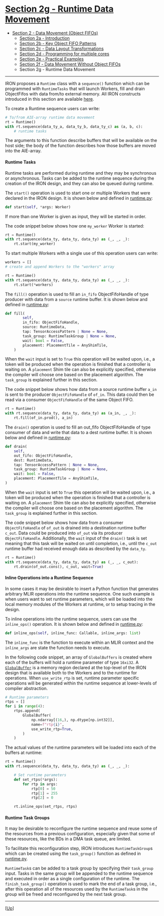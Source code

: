 <!---//===- README.md ---------------------------------------*- Markdown -*-===//
//
// This file is licensed under the Apache License v2.0 with LLVM Exceptions.
// See https://llvm.org/LICENSE.txt for license information.
// SPDX-License-Identifier: Apache-2.0 WITH LLVM-exception
//
// Copyright (C) 2024, Advanced Micro Devices, Inc.
// 
//===----------------------------------------------------------------------===//-->

# <ins>Section 2g - Runtime Data Movement</ins>

* [Section 2 - Data Movement (Object FIFOs)](../../section-2/)
    * [Section 2a - Introduction](../section-2a/)
    * [Section 2b - Key Object FIFO Patterns](../section-2b/)
    * [Section 2c - Data Layout Transformations](../section-2c/)
    * [Section 2d - Programming for multiple cores](../section-2d/)
    * [Section 2e - Practical Examples](../section-2e/)
    * [Section 2f - Data Movement Without Object FIFOs](../section-2f/)
    * Section 2g - Runtime Data Movement

-----

IRON proposes a `Runtime` class with a `sequence()` function which can be programmed with `RuntimeTasks` that will launch Workers, fill and drain ObjectFifos with data from/to external memory. All IRON constructs introduced in this section are available [here](../../../python/iron/runtime/).

To create a Runtime sequence users can write:
```python
# To/from AIE-array runtime data movement
rt = Runtime()
with rt.sequence(data_ty_a, data_ty_b, data_ty_c) as (a, b, c):
    # runtime tasks
```
The arguments to this function describe buffers that will be available on the host side; the body of the function describes how those buffers are moved into the AIE-array.

#### **Runtime Tasks**

Runtime tasks are performed during runtime and they may be synchronous or asynchronous. Tasks can be added to the runtime sequence during the creation of the IRON design, and they can also be queued during runtime.

The `start()` operation is used to start one or multiple Workers that were declared in the IRON design. It is shown below and defined in [runtime.py](../../../python/iron/runtime/runtime.py):
```python
def start(self, *args: Worker)
```
If more than one Worker is given as input, they will be started in order.

The code snippet below shows how one `my_worker` Worker is started:
```python
rt = Runtime()
with rt.sequence(data_ty, data_ty, data_ty) as (_, _, _):
    rt.start(my_worker)
```

To start multiple Workers with a single use of this operation users can write:
```python
workers = []
# create and append Workers to the "workers" array

rt = Runtime()
with rt.sequence(data_ty, data_ty, data_ty) as (_, _, _):
    rt.start(*workers)
```

The `fill()` operation is used to fill an `in_fifo` ObjectFifoHandle of type producer with data from a `source` runtime buffer. It is shown below and defined in [runtime.py](../../../python/iron/runtime/runtime.py):
```python
def fill(
        self,
        in_fifo: ObjectFifoHandle,
        source: RuntimeData,
        tap: TensorAccessPattern | None = None,
        task_group: RuntimeTaskGroup | None = None,
        wait: bool = False,
        placement: PlacementTile = AnyShimTile,
    )
```
When the `wait` input is set to `True` this operation will be waited upon, i.e., a token will be produced when the operation is finished that a controller is waiting on. A `placement` Shim tile can also be explicitly specified, otherwise the compiler will choose one based on the placement algorithm. The `task_group` is explained further in this section.

The code snippet below shows how data from a source runtime buffer `a_in` is sent to the producer `ObjectFifoHandle` of `of_in`. This data could then be read via a consumer `ObjectFifoHandle` of the same Object FIFO.
```python
rt = Runtime()
with rt.sequence(data_ty, data_ty, data_ty) as (a_in, _, _):
    rt.fill(of_in.prod(), a_in)
```

The `drain()` operation is used to fill an out_fifo ObjectFifoHandle of type consumer of data and write that data to a dest runtime buffer. It is shown below and defined in [runtime.py](../../../python/iron/runtime/runtime.py):
```python
def drain(
    self,
    out_fifo: ObjectFifoHandle,
    dest: RuntimeData,
    tap: TensorAccessPattern | None = None,
    task_group: RuntimeTaskGroup | None = None,
    wait: bool = False,
    placement: PlacementTile = AnyShimTile,
)
```
When the `wait` input is set to `True` this operation will be waited upon, i.e., a token will be produced when the operation is finished that a controller is waiting on. A `placement` Shim tile can also be explicitly specified, otherwise the compiler will choose one based on the placement algorithm. The `task_group` is explained further in this section.

The code snippet below shows how data from a consumer `ObjectFifoHandle` of `of_out` is drained into a destination runtime buffer `c_out`. Data could be produced into `of_out` via its producer `ObjectFifoHandle`. Additionally, the `wait` input of the `drain()` task is set meaning that this task will be waited on until completion, i.e., until the `c_out` runtime buffer had received enough data as described by the `data_ty`.
```python
rt = Runtime()
with rt.sequence(data_ty, data_ty, data_ty) as (_, _, c_out):
    rt.drain(of_out.cons(), c_out, wait=True)
```

#### **Inline Operations into a Runtime Sequence**

In some cases it may be desirable to insert a Python function that generates arbitrary MLIR operations into the runtime sequence. One such example is when users want to set runtime parameters, which will be loaded into the local memory modules of the Workers at runtime, or to setup tracing in the design.

To inline operations into the runtime sequence, users can use the `inline_ops()` operation. It is shown below and defined in [runtime.py](../../../python/iron/runtime/runtime.py):
```python
def inline_ops(self, inline_func: Callable, inline_args: list)
```
The `inline_func` is the function to execute within an MLIR context and the `inline_args` are state the function needs to execute.

In the following code snippet, an array of `GlobalBuffers` is created where each of the buffers will hold a runtime parameter of type `16xi32`. A [`GlobalBuffer`](../../../python/iron/globalbuffer.py) is a memory region declared at the top-level of the IRON design that is available both to the Workers and to the runtime for operations. When `use_write_rtp` is set, runtime parameter specific operations will be generated within the runtime sequence at lower-levels of compiler abstraction.
```python
# Runtime parameters
rtps = []
for i in range(4):
    rtps.append(
        GlobalBuffer(
            np.ndarray[(16,), np.dtype[np.int32]],
            name=f"rtp{i}",
            use_write_rtp=True,
        )
    )
```
The actual values of the runtime parameters will be loaded into each of the buffers at runtime:
```python
rt = Runtime()
with rt.sequence(data_ty, data_ty, data_ty) as (_, _, _):

    # Set runtime parameters
    def set_rtps(*args):
        for rtp in args:
            rtp[0] = 50
            rtp[1] = 255
            rtp[2] = 0

    rt.inline_ops(set_rtps, rtps)
```

#### **Runtime Task Groups**

It may be desirable to reconfigure the runtime sequence and reuse some of the resources from a previous configuration, especially given that some of these resources, like the BDs in a DMA task queue, are limited.

To facilitate this reconfiguration step, IRON introduces `RuntimeTaskGroup`s which can be created using the `task_group()` function as defined in [runtime.py](../../../python/iron/runtime/runtime.py).

`RuntimeTask`s can be added to a task group by specifying their `task_group` input. Tasks in the same group will be appended to the runtime sequence and executed in order as a single configuration of the runtime. The `finish_task_group()` operation is used to mark the end of a task group, i.e., after this operation all of the resources used by the `RuntimeTask`s in the group will be freed and reconfigured by the next task group.

-----
[[Up](./README.md)]
